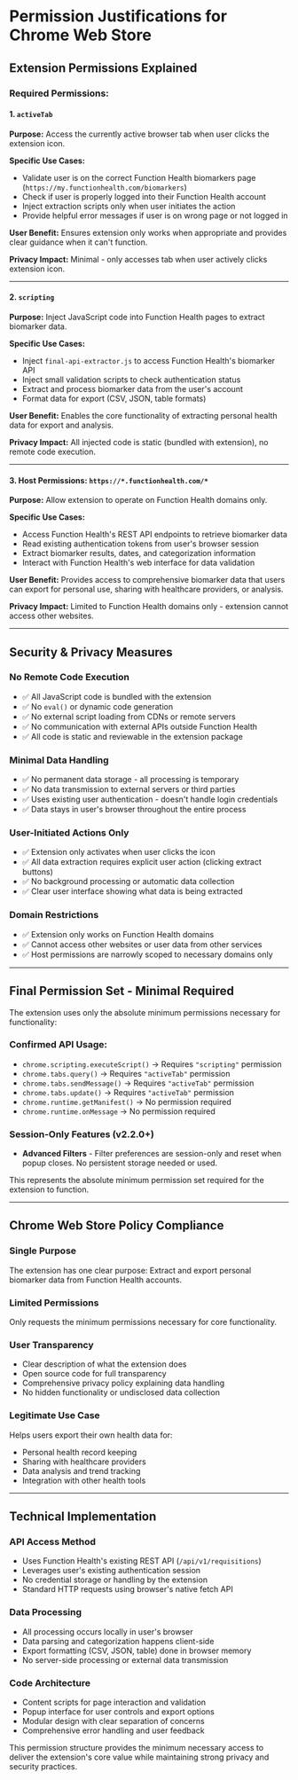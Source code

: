 # Permission Justifications for Chrome Web Store

## Extension Permissions Explained

### **Required Permissions:**

#### **1. `activeTab`**
**Purpose:** Access the currently active browser tab when user clicks the extension icon.

**Specific Use Cases:**
- Validate user is on the correct Function Health biomarkers page (`https://my.functionhealth.com/biomarkers`)
- Check if user is properly logged into their Function Health account
- Inject extraction scripts only when user initiates the action
- Provide helpful error messages if user is on wrong page or not logged in

**User Benefit:** Ensures extension only works when appropriate and provides clear guidance when it can't function.

**Privacy Impact:** Minimal - only accesses tab when user actively clicks extension icon.

---

#### **2. `scripting`**
**Purpose:** Inject JavaScript code into Function Health pages to extract biomarker data.

**Specific Use Cases:**
- Inject `final-api-extractor.js` to access Function Health's biomarker API
- Inject small validation scripts to check authentication status
- Extract and process biomarker data from the user's account
- Format data for export (CSV, JSON, table formats)

**User Benefit:** Enables the core functionality of extracting personal health data for export and analysis.

**Privacy Impact:** All injected code is static (bundled with extension), no remote code execution.

---

#### **3. Host Permissions: `https://*.functionhealth.com/*`**
**Purpose:** Allow extension to operate on Function Health domains only.

**Specific Use Cases:**
- Access Function Health's REST API endpoints to retrieve biomarker data
- Read existing authentication tokens from user's browser session
- Extract biomarker results, dates, and categorization information
- Interact with Function Health's web interface for data validation

**User Benefit:** Provides access to comprehensive biomarker data that users can export for personal use, sharing with healthcare providers, or analysis.

**Privacy Impact:** Limited to Function Health domains only - extension cannot access other websites.

---

## **Security & Privacy Measures**

### **No Remote Code Execution**
- ✅ All JavaScript code is bundled with the extension
- ✅ No `eval()` or dynamic code generation
- ✅ No external script loading from CDNs or remote servers
- ✅ No communication with external APIs outside Function Health
- ✅ All code is static and reviewable in the extension package

### **Minimal Data Handling**
- ✅ No permanent data storage - all processing is temporary
- ✅ No data transmission to external servers or third parties
- ✅ Uses existing user authentication - doesn't handle login credentials
- ✅ Data stays in user's browser throughout the entire process

### **User-Initiated Actions Only**
- ✅ Extension only activates when user clicks the icon
- ✅ All data extraction requires explicit user action (clicking extract buttons)
- ✅ No background processing or automatic data collection
- ✅ Clear user interface showing what data is being extracted

### **Domain Restrictions**
- ✅ Extension only works on Function Health domains
- ✅ Cannot access other websites or user data from other services
- ✅ Host permissions are narrowly scoped to necessary domains only

---

## **Final Permission Set - Minimal Required**

The extension uses only the absolute minimum permissions necessary for functionality:

### **Confirmed API Usage:**
- `chrome.scripting.executeScript()` → Requires `"scripting"` permission
- `chrome.tabs.query()` → Requires `"activeTab"` permission  
- `chrome.tabs.sendMessage()` → Requires `"activeTab"` permission
- `chrome.tabs.update()` → Requires `"activeTab"` permission
- `chrome.runtime.getManifest()` → No permission required
- `chrome.runtime.onMessage` → No permission required

### **Session-Only Features (v2.2.0+)**
- **Advanced Filters** - Filter preferences are session-only and reset when popup closes. No persistent storage needed or used.

This represents the absolute minimum permission set required for the extension to function.

---

## **Chrome Web Store Policy Compliance**

### **Single Purpose**
The extension has one clear purpose: Extract and export personal biomarker data from Function Health accounts.

### **Limited Permissions**
Only requests the minimum permissions necessary for core functionality.

### **User Transparency**
- Clear description of what the extension does
- Open source code for full transparency
- Comprehensive privacy policy explaining data handling
- No hidden functionality or undisclosed data collection

### **Legitimate Use Case**
Helps users export their own health data for:
- Personal health record keeping
- Sharing with healthcare providers
- Data analysis and trend tracking
- Integration with other health tools

---

## **Technical Implementation**

### **API Access Method**
- Uses Function Health's existing REST API (`/api/v1/requisitions`)
- Leverages user's existing authentication session
- No credential storage or handling by the extension
- Standard HTTP requests using browser's native fetch API

### **Data Processing**
- All processing occurs locally in user's browser
- Data parsing and categorization happens client-side
- Export formatting (CSV, JSON, table) done in browser memory
- No server-side processing or external data transmission

### **Code Architecture**
- Content scripts for page interaction and validation
- Popup interface for user controls and export options
- Modular design with clear separation of concerns
- Comprehensive error handling and user feedback

This permission structure provides the minimum necessary access to deliver the extension's core value while maintaining strong privacy and security practices.
